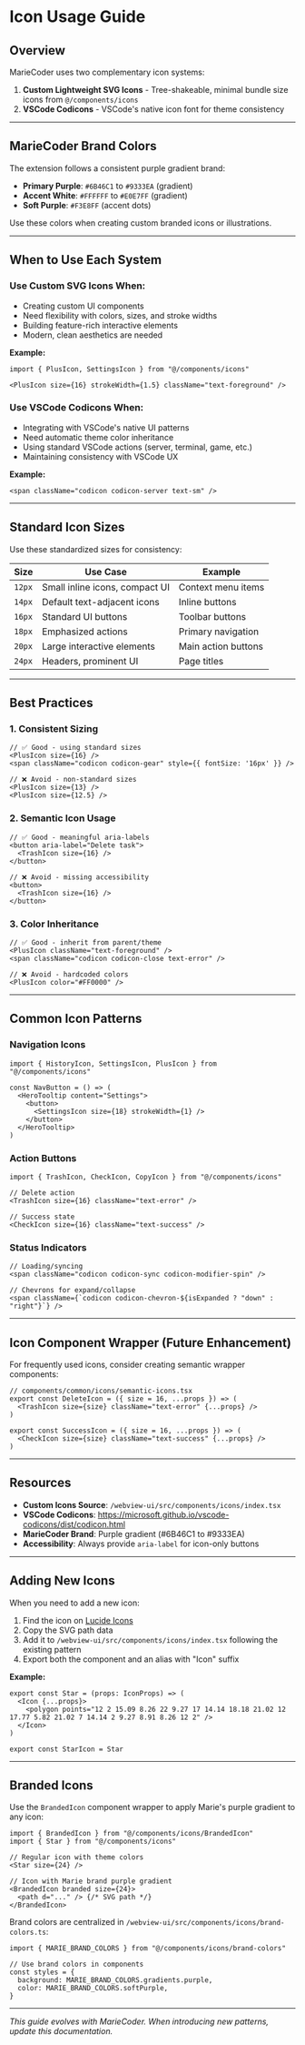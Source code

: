 # Icon Usage Guide

## Overview

MarieCoder uses two complementary icon systems:

1. **Custom Lightweight SVG Icons** - Tree-shakeable, minimal bundle size icons from `@/components/icons`
2. **VSCode Codicons** - VSCode's native icon font for theme consistency

---

## MarieCoder Brand Colors

The extension follows a consistent purple gradient brand:

- **Primary Purple**: `#6B46C1` to `#9333EA` (gradient)
- **Accent White**: `#FFFFFF` to `#E0E7FF` (gradient)
- **Soft Purple**: `#F3E8FF` (accent dots)

Use these colors when creating custom branded icons or illustrations.

---

## When to Use Each System

### Use Custom SVG Icons When:
- Creating custom UI components
- Need flexibility with colors, sizes, and stroke widths
- Building feature-rich interactive elements
- Modern, clean aesthetics are needed

**Example:**
```tsx
import { PlusIcon, SettingsIcon } from "@/components/icons"

<PlusIcon size={16} strokeWidth={1.5} className="text-foreground" />
```

### Use VSCode Codicons When:
- Integrating with VSCode's native UI patterns
- Need automatic theme color inheritance
- Using standard VSCode actions (server, terminal, game, etc.)
- Maintaining consistency with VSCode UX

**Example:**
```tsx
<span className="codicon codicon-server text-sm" />
```

---

## Standard Icon Sizes

Use these standardized sizes for consistency:

| Size | Use Case | Example |
|------|----------|---------|
| `12px` | Small inline icons, compact UI | Context menu items |
| `14px` | Default text-adjacent icons | Inline buttons |
| `16px` | Standard UI buttons | Toolbar buttons |
| `18px` | Emphasized actions | Primary navigation |
| `20px` | Large interactive elements | Main action buttons |
| `24px` | Headers, prominent UI | Page titles |

---

## Best Practices

### 1. Consistent Sizing
```tsx
// ✅ Good - using standard sizes
<PlusIcon size={16} />
<span className="codicon codicon-gear" style={{ fontSize: '16px' }} />

// ❌ Avoid - non-standard sizes
<PlusIcon size={13} />
<PlusIcon size={12.5} />
```

### 2. Semantic Icon Usage
```tsx
// ✅ Good - meaningful aria-labels
<button aria-label="Delete task">
  <TrashIcon size={16} />
</button>

// ❌ Avoid - missing accessibility
<button>
  <TrashIcon size={16} />
</button>
```

### 3. Color Inheritance
```tsx
// ✅ Good - inherit from parent/theme
<PlusIcon className="text-foreground" />
<span className="codicon codicon-close text-error" />

// ❌ Avoid - hardcoded colors
<PlusIcon color="#FF0000" />
```

---

## Common Icon Patterns

### Navigation Icons
```tsx
import { HistoryIcon, SettingsIcon, PlusIcon } from "@/components/icons"

const NavButton = () => (
  <HeroTooltip content="Settings">
    <button>
      <SettingsIcon size={18} strokeWidth={1} />
    </button>
  </HeroTooltip>
)
```

### Action Buttons
```tsx
import { TrashIcon, CheckIcon, CopyIcon } from "@/components/icons"

// Delete action
<TrashIcon size={16} className="text-error" />

// Success state
<CheckIcon size={16} className="text-success" />
```

### Status Indicators
```tsx
// Loading/syncing
<span className="codicon codicon-sync codicon-modifier-spin" />

// Chevrons for expand/collapse
<span className={`codicon codicon-chevron-${isExpanded ? "down" : "right"}`} />
```

---

## Icon Component Wrapper (Future Enhancement)

For frequently used icons, consider creating semantic wrapper components:

```tsx
// components/common/icons/semantic-icons.tsx
export const DeleteIcon = ({ size = 16, ...props }) => (
  <TrashIcon size={size} className="text-error" {...props} />
)

export const SuccessIcon = ({ size = 16, ...props }) => (
  <CheckIcon size={size} className="text-success" {...props} />
)
```

---

## Resources

- **Custom Icons Source**: `/webview-ui/src/components/icons/index.tsx`
- **VSCode Codicons**: https://microsoft.github.io/vscode-codicons/dist/codicon.html
- **MarieCoder Brand**: Purple gradient (#6B46C1 to #9333EA)
- **Accessibility**: Always provide `aria-label` for icon-only buttons

---

## Adding New Icons

When you need to add a new icon:

1. Find the icon on [Lucide Icons](https://lucide.dev/icons/)
2. Copy the SVG path data
3. Add it to `/webview-ui/src/components/icons/index.tsx` following the existing pattern
4. Export both the component and an alias with "Icon" suffix

**Example:**
```tsx
export const Star = (props: IconProps) => (
  <Icon {...props}>
    <polygon points="12 2 15.09 8.26 22 9.27 17 14.14 18.18 21.02 12 17.77 5.82 21.02 7 14.14 2 9.27 8.91 8.26 12 2" />
  </Icon>
)

export const StarIcon = Star
```

---

## Branded Icons

Use the `BrandedIcon` component wrapper to apply Marie's purple gradient to any icon:

```tsx
import { BrandedIcon } from "@/components/icons/BrandedIcon"
import { Star } from "@/components/icons"

// Regular icon with theme colors
<Star size={24} />

// Icon with Marie brand purple gradient
<BrandedIcon branded size={24}>
  <path d="..." /> {/* SVG path */}
</BrandedIcon>
```

Brand colors are centralized in `/webview-ui/src/components/icons/brand-colors.ts`:

```tsx
import { MARIE_BRAND_COLORS } from "@/components/icons/brand-colors"

// Use brand colors in components
const styles = {
  background: MARIE_BRAND_COLORS.gradients.purple,
  color: MARIE_BRAND_COLORS.softPurple,
}
```

---

*This guide evolves with MarieCoder. When introducing new patterns, update this documentation.*
